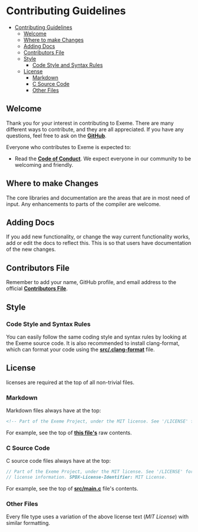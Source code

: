 <!-- Part of the Exeme Project, under the MIT license. See '/LICENSE' for license information. SPDX-License-Identifier: MIT License. -->

# Contributing Guidelines

- [Contributing Guidelines](#contributing-guidelines)
  - [Welcome](#welcome)
  - [Where to make Changes](#where-to-make-changes)
  - [Adding Docs](#adding-docs)
  - [Contributors File](#contributors-file)
  - [Style](#style)
    - [Code Style and Syntax Rules](#code-style-and-syntax-rules)
  - [License](#license)
    - [Markdown](#markdown)
    - [C Source Code](#c-source-code)
    - [Other Files](#other-files)

## Welcome

Thank you for your interest in contributing to Exeme. There are many different ways to contribute, and they are all appreciated. If you have any questions, feel free to ask on the [**GitHub**](https://github.com/exeme-project/exeme-lang/discussions).

Everyone who contributes to Exeme is expected to:

* Read the [**Code of Conduct**](https://github.com/exeme-project/exeme-lang/blob/main/CODE_OF_CONDUCT.md). We expect everyone in our community to be welcoming and friendly.

## Where to make Changes

The core libraries and documentation are the areas that are in most need of input. Any enhancements to parts of the compiler are welcome.

## Adding Docs

If you add new functionality, or change the way current functionality works, add or edit the docs to reflect this. This is so that users have documentation of the new changes.

## Contributors File

Remember to add your name, GitHub profile, and email address to the official [**Contributors File**](https://github.com/exeme-project/exeme-lang/blob/main/CONTRIBUTORS.md).

## Style

### Code Style and Syntax Rules

You can easily follow the same coding style and syntax rules by looking at the Exeme source code. It is also recommended to install clang-format, which can format your code using the [**src/.clang-format**](https://github.com/exeme-project/exeme-lang/blob/main/src/.clang-format) file.

## License

licenses are required at the top of all non-trivial files.

### Markdown

Markdown files always have at the top:

```md
<!-- Part of the Exeme Project, under the MIT license. See '/LICENSE' for license information. SPDX-License-Identifier: MIT License. -->
```

For example, see the top of [**this file's**](https://raw.githubusercontent.com/exeme-project/exeme-lang/main/CONTRIBUTING.md) raw contents.

### C Source Code

C source code files always have at the top:

``` c
// Part of the Exeme Project, under the MIT license. See '/LICENSE' for
// license information. SPDX-License-Identifier: MIT License.
```

For example, see the top of [**src/main.c**](https://github.com/exeme-project/exeme-lang/blob/main/src/main.c) file's contents.

### Other Files

Every file type uses a variation of the above license text (*MIT License*) with similar formatting.